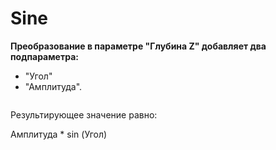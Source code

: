 # Sine

**Преобразование в параметре "Глубина Z" добавляет два подпараметра:**

* "Угол"
* "Амплитуда".

<figure><img src="https://lh7-us.googleusercontent.com/2v8VgSwV6i-OpH6qD6yQg7n8Ay0IHfldmTtw8nLwik9kR8Lbpc7pVRLHhCx9NFUD3T4iC7HOzxuo9x_DCjyhFmxrVuHDkN552n6OrHui12r1lDixxLeBsZ3lYwHqZQ5J9BJS8nFjHIpJyRIO8u2XB4o" alt=""><figcaption></figcaption></figure>

Результирующее значение равно:

Амплитуда \* sin (Угол)
